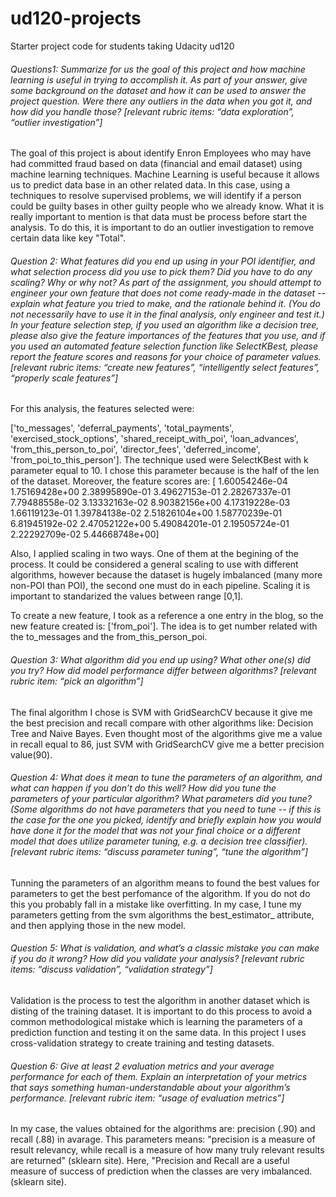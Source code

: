 ud120-projects
==============

Starter project code for students taking Udacity ud120

###### Questions1: Summarize for us the goal of this project and how machine learning is useful in trying to accomplish it. As part of your answer, give some background on the dataset and how it can be used to answer the project question. Were there any outliers in the data when you got it, and how did you handle those?  [relevant rubric items: “data exploration”, “outlier investigation”]

The goal of this project is about identify Enron Employees who may have  had committed fraud based on data (financial and email dataset) using machine learning techniques. Machine Learning is useful because it allows us to predict data base in an other related data. In this case, using a techniques to resolve supervised problems, we will identify if a person could be guilty bases in other guilty people who we already know. What it is really important to mention is that data must be process before start the analysis. To do this, it is important to do an outlier investigation to remove certain data like key "Total".

###### Question 2: What features did you end up using in your POI identifier, and what selection process did you use to pick them? Did you have to do any scaling? Why or why not? As part of the assignment, you should attempt to engineer your own feature that does not come ready-made in the dataset -- explain what feature you tried to make, and the rationale behind it. (You do not necessarily have to use it in the final analysis, only engineer and test it.) In your feature selection step, if you used an algorithm like a decision tree, please also give the feature importances of the features that you use, and if you used an automated feature selection function like SelectKBest, please report the feature scores and reasons for your choice of parameter values.  [relevant rubric items: “create new features”, “intelligently select features”, “properly scale features”]

For this analysis, the features selected were: 

['to_messages', 'deferral_payments', 'total_payments', 'exercised_stock_options', 'shared_receipt_with_poi', 'loan_advances', 'from_this_person_to_poi', 'director_fees', 'deferred_income', 'from_poi_to_this_person']. The technique used were SelectKBest with k parameter equal to 10. I chose this parameter because is the half of the len of the dataset. Moreover, the feature scores are: [  1.60054246e-04   1.75169428e+00   2.38995890e-01   3.49627153e-01
   2.28267337e-01   7.79488558e-02   3.13332163e-02   8.90382156e+00
   4.17319228e-03   1.66119123e-01   1.39784138e-02   2.51826104e+00
   1.58770239e-01   6.81945192e-02   2.47052122e+00   5.49084201e-01
   2.19505724e-01   2.22292709e-02   5.44668748e+00]

Also, I applied scaling in two ways. One of them at the begining of the process. It could be considered a general scaling to use with different algorithms, however because the dataset is hugely imbalanced (many more non-POI than POI), the second one must do in each pipeline. Scaling it is important to standarized the values between range [0,1].

To create a new feature, I took as a reference a one entry in the blog, so the new feature created is: ['from_poi']. The idea is to get number related with the to_messages and the from_this_person_poi.


###### Question 3: What algorithm did you end up using? What other one(s) did you try? How did model performance differ between algorithms?  [relevant rubric item: “pick an algorithm”]

The final algorithm I chose is SVM with GridSearchCV because it give me the best precision and recall compare with other algorithms like: Decision Tree and Naive Bayes. Even thought most of the algorithms give me a value in recall equal to 86, just SVM with GridSearchCV give me a better precision value(90).

###### Question 4: What does it mean to tune the parameters of an algorithm, and what can happen if you don’t do this well?  How did you tune the parameters of your particular algorithm? What parameters did you tune? (Some algorithms do not have parameters that you need to tune -- if this is the case for the one you picked, identify and briefly explain how you would have done it for the model that was not your final choice or a different model that does utilize parameter tuning, e.g. a decision tree classifier).  [relevant rubric items: “discuss parameter tuning”, “tune the algorithm”]

Tunning the parameters of an algorithm means to found the best values for parameters to get the best perfomance of the algorithm. If you do not do this you probably fall in a mistake like overfitting. In my case, I tune my parameters getting from the svm algorithms the best_estimator_ attribute, and then applying those in the new model.

###### Question 5: What is validation, and what’s a classic mistake you can make if you do it wrong? How did you validate your analysis?  [relevant rubric items: “discuss validation”, “validation strategy”]

Validation is the process to test the algorithm in another dataset which is disting of the training dataset. It is important to do this process to avoid a common methodological mistake which is learning the parameters of a prediction function and testing it on the same data. In this project I uses cross-validation strategy to create training and testing datasets.


###### Question 6: Give at least 2 evaluation metrics and your average performance for each of them.  Explain an interpretation of your metrics that says something human-understandable about your algorithm’s performance. [relevant rubric item: “usage of evaluation metrics”]

In my case, the values obtained for the algorithms are: precision (.90) and recall (.88) in avarage. This parameters means: "precision is a measure of result relevancy, while recall is a measure of how many truly relevant results are returned" (sklearn site). Here, "Precision and Recall are a useful measure of success of prediction when the classes are very imbalanced.(sklearn site).
